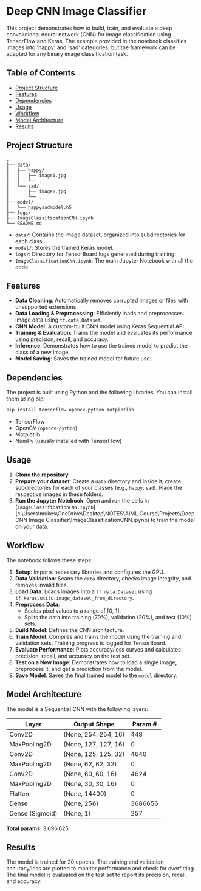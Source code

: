# Deep CNN Image Classifier

This project demonstrates how to build, train, and evaluate a deep convolutional neural network (CNN) for image classification using TensorFlow and Keras. The example provided in the notebook classifies images into 'happy' and 'sad' categories, but the framework can be adapted for any binary image classification task.

## Table of Contents
- [Project Structure](#project-structure)
- [Features](#features)
- [Dependencies](#dependencies)
- [Usage](#usage)
- [Workflow](#workflow)
- [Model Architecture](#model-architecture)
- [Results](#results)

## Project Structure

```
.
├── data/
│   ├── happy/
│   │   ├── image1.jpg
│   │   └── ...
│   └── sad/
│       ├── image2.jpg
│       └── ...
├── model/
│   └── happysadmodel.h5
├── logs/
├── ImageClassificationCNN.ipynb
└── README.md
```

- `data/`: Contains the image dataset, organized into subdirectories for each class.
- `model/`: Stores the trained Keras model.
- `logs/`: Directory for TensorBoard logs generated during training.
- `ImageClassificationCNN.ipynb`: The main Jupyter Notebook with all the code.

## Features

- **Data Cleaning**: Automatically removes corrupted images or files with unsupported extensions.
- **Data Loading & Preprocessing**: Efficiently loads and preprocesses image data using `tf.data.Dataset`.
- **CNN Model**: A custom-built CNN model using Keras Sequential API.
- **Training & Evaluation**: Trains the model and evaluates its performance using precision, recall, and accuracy.
- **Inference**: Demonstrates how to use the trained model to predict the class of a new image.
- **Model Saving**: Saves the trained model for future use.

## Dependencies

The project is built using Python and the following libraries. You can install them using pip:

```bash
pip install tensorflow opencv-python matplotlib
```

- TensorFlow
- OpenCV (`opencv-python`)
- Matplotlib
- NumPy (usually installed with TensorFlow)

## Usage

1.  **Clone the repository.**
2.  **Prepare your dataset**: Create a `data` directory and inside it, create subdirectories for each of your classes (e.g., `happy`, `sad`). Place the respective images in these folders.
3.  **Run the Jupyter Notebook**: Open and run the cells in [`ImageClassificationCNN.ipynb`](c:\Users\mukes\OneDrive\Desktop\NOTES\AIML Course\Projects\Deep CNN Image Classifier\ImageClassificationCNN.ipynb) to train the model on your data.

## Workflow

The notebook follows these steps:

1.  **Setup**: Imports necessary libraries and configures the GPU.
2.  **Data Validation**: Scans the `data` directory, checks image integrity, and removes invalid files.
3.  **Load Data**: Loads images into a `tf.data.Dataset` using `tf.keras.utils.image_dataset_from_directory`.
4.  **Preprocess Data**:
    -   Scales pixel values to a range of [0, 1].
    -   Splits the data into training (70%), validation (20%), and test (10%) sets.
5.  **Build Model**: Defines the CNN architecture.
6.  **Train Model**: Compiles and trains the model using the training and validation sets. Training progress is logged for TensorBoard.
7.  **Evaluate Performance**: Plots accuracy/loss curves and calculates precision, recall, and accuracy on the test set.
8.  **Test on a New Image**: Demonstrates how to load a single image, preprocess it, and get a prediction from the model.
9.  **Save Model**: Saves the final trained model to the `model` directory.

## Model Architecture

The model is a Sequential CNN with the following layers:

| Layer             | Output Shape        | Param # |
|-------------------|---------------------|---------|
| Conv2D            | (None, 254, 254, 16) | 448     |
| MaxPooling2D      | (None, 127, 127, 16) | 0       |
| Conv2D            | (None, 125, 125, 32) | 4640    |
| MaxPooling2D      | (None, 62, 62, 32)  | 0       |
| Conv2D            | (None, 60, 60, 16)  | 4624    |
| MaxPooling2D      | (None, 30, 30, 16)  | 0       |
| Flatten           | (None, 14400)       | 0       |
| Dense             | (None, 256)         | 3686656 |
| Dense (Sigmoid)   | (None, 1)           | 257     |

**Total params**: 3,696,625

## Results

The model is trained for 20 epochs. The training and validation accuracy/loss are plotted to monitor performance and check for overfitting. The final model is evaluated on the test set to report its precision, recall, and accuracy.
